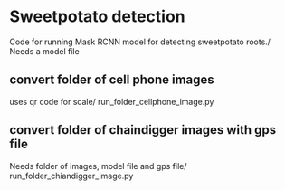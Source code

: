 # Sweetpotato detection
Code for running Mask RCNN model for detecting sweetpotato roots./
Needs a model file

## convert folder of cell phone images
uses qr code for scale/
run_folder_cellphone_image.py

## convert folder of chaindigger images with gps file
Needs folder of images, model file and gps file/
run_folder_chiandigger_image.py

